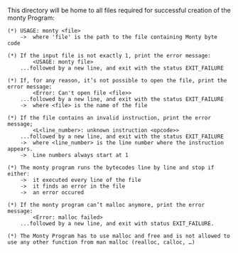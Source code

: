 This directory will be home to all files required for successful creation of the monty Program:

	(*)	USAGE: monty <file>
		->	where 'file' is the path to the file containing Monty byte code

	(*)	If the input file is not exactly 1, print the error message:
			<USAGE: monty file>
		...followed by a new line, and exit with the status EXIT_FAILURE

	(*)	If, for any reason, it’s not possible to open the file, print the error message:
			<Error: Can't open file <file>>
		...followed by a new line, and exit with the status EXIT_FAILURE
		->	where <file> is the name of the file

	(*)	If the file contains an invalid instruction, print the error message;
			<L<line_number>: unknown instruction <opcode>>
		...followed by a new line, and exit with the status EXIT_FAILURE
		->	where <line_number> is the line number where the instruction appears.
		->	Line numbers always start at 1

	(*)	The monty program runs the bytecodes line by line and stop if either:
		->	it executed every line of the file
		->	it finds an error in the file
		->	an error occured

	(*)	If the monty program can’t malloc anymore, print the error message:
			<Error: malloc failed>
		...followed by a new line, and exit with status EXIT_FAILURE.

	(*)	The Monty Program has to use malloc and free and is not allowed to use any other function from man malloc (realloc, calloc, …)